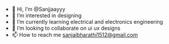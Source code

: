 - 👋 Hi, I’m @Sanjjaayyy
- 👀 I’m interested in designing
- 🌱 I’m currently learning electrical and electronics engineering
- 💞️ I’m looking to collaborate on ui ux designs 
- 📫 How to reach me sanjaibharathi1512@gmail.com

<!---
Sanjjaayyy/Sanjjaayyy is a ✨ special ✨ repository because its `README.md` (this file) appears on your GitHub profile.
You can click the Preview link to take a look at your changes.
--->
